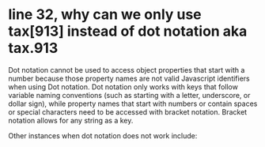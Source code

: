 # line 32, why can we only use tax[913] instead of dot notation aka tax.913

Dot notation cannot be used to access object properties that start with a
number because those property names are not valid Javascript identifiers 
when using Dot notation. Dot notation only works with keys that follow 
variable naming conventions (such as starting with a letter, underscore,
or dollar sign), while property names that start with numbers or contain
spaces or special characters need to be accessed with bracket notation. 
Bracket notation allows for any string as a key. 

Other instances when dot notation does not work include: 

